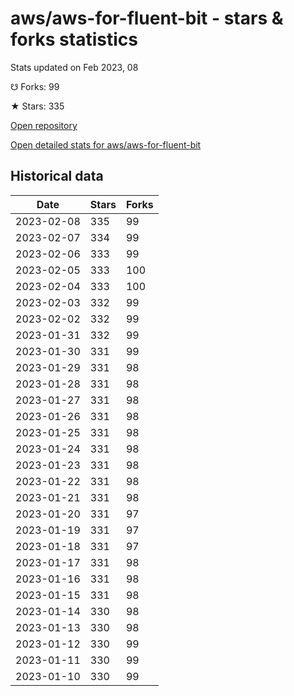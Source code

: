 # aws/aws-for-fluent-bit - stars & forks statistics

Stats updated on Feb 2023, 08

☋ Forks: 99

★ Stars: 335

[Open repository](https://github.com/aws/aws-for-fluent-bit)

[Open detailed stats for aws/aws-for-fluent-bit](https://reviewgithub.com/rep/aws/aws-for-fluent-bit)

## Historical data
| Date | Stars | Forks |
|------|-------|-------|
| 2023-02-08 | 335 | 99 | 
| 2023-02-07 | 334 | 99 | 
| 2023-02-06 | 333 | 99 | 
| 2023-02-05 | 333 | 100 | 
| 2023-02-04 | 333 | 100 | 
| 2023-02-03 | 332 | 99 | 
| 2023-02-02 | 332 | 99 | 
| 2023-01-31 | 332 | 99 | 
| 2023-01-30 | 331 | 99 | 
| 2023-01-29 | 331 | 98 | 
| 2023-01-28 | 331 | 98 | 
| 2023-01-27 | 331 | 98 | 
| 2023-01-26 | 331 | 98 | 
| 2023-01-25 | 331 | 98 | 
| 2023-01-24 | 331 | 98 | 
| 2023-01-23 | 331 | 98 | 
| 2023-01-22 | 331 | 98 | 
| 2023-01-21 | 331 | 98 | 
| 2023-01-20 | 331 | 97 | 
| 2023-01-19 | 331 | 97 | 
| 2023-01-18 | 331 | 97 | 
| 2023-01-17 | 331 | 98 | 
| 2023-01-16 | 331 | 98 | 
| 2023-01-15 | 331 | 98 | 
| 2023-01-14 | 330 | 98 | 
| 2023-01-13 | 330 | 98 | 
| 2023-01-12 | 330 | 99 | 
| 2023-01-11 | 330 | 99 | 
| 2023-01-10 | 330 | 99 | 

